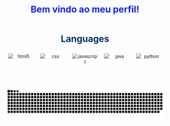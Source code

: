 <h1 align="center" style="color: #1124e6;">Bem vindo ao meu perfil!</h1>


<div align="center">
  <div style="display: inline-block; text-align: center;">
    <h1 style="color: #003366;">Languages</h1>
    <div style="display: flex; flex-wrap: wrap; justify-content: center;">
      <img height="80" width="80" alt="html5" src="https://cdn.jsdelivr.net/gh/devicons/devicon@latest/icons/html5/html5-original-wordmark.svg" style="margin: 10px"/>
      <img height="80" width="80" alt="css" src="https://cdn.jsdelivr.net/gh/devicons/devicon@latest/icons/css3/css3-original-wordmark.svg" style="margin: 10px"/>
      <img height="80" width="80" alt="javascript" src="https://cdn.jsdelivr.net/gh/devicons/devicon@latest/icons/javascript/javascript-original.svg" style="margin: 10px"/>
      <img height="80" width="80" alt="java" src="https://cdn.jsdelivr.net/gh/devicons/devicon@latest/icons/java/java-plain-wordmark.svg" style="margin: 10px"/>
      <img height="80" width="80" alt="python" src="https://cdn.jsdelivr.net/gh/devicons/devicon@latest/icons/python/python-original.svg" style="margin: 10px;"/>
      
![Snake animation](https://github.com/aluisiodev/aluisiodev/blob/output/github-snake-dark.svg#gh-dark-mode-only)

